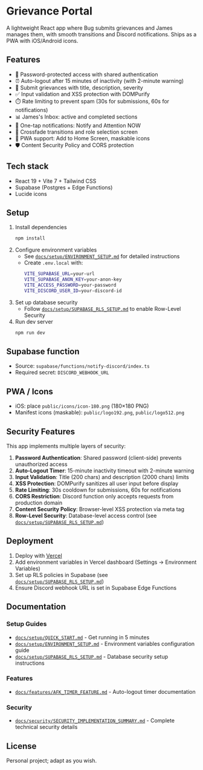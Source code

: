 # Grievance Portal

A lightweight React app where Bug submits grievances and James manages them, with smooth transitions and Discord notifications. Ships as a PWA with iOS/Android icons.

## Features
- 🔐 Password-protected access with shared authentication
- ⏰ Auto-logout after 15 minutes of inactivity (with 2-minute warning)
- 📝 Submit grievances with title, description, severity
- ✅ Input validation and XSS protection with DOMPurify
- ⏱️ Rate limiting to prevent spam (30s for submissions, 60s for notifications)
- 📊 James's Inbox: active and completed sections
- 🔔 One-tap notifications: Notify and Attention NOW
- 🎨 Crossfade transitions and role selection screen
- 📱 PWA support: Add to Home Screen, maskable icons
- 🛡️ Content Security Policy and CORS protection

## Tech stack
- React 19 + Vite 7 + Tailwind CSS
- Supabase (Postgres + Edge Functions)
- Lucide icons

## Setup
1. Install dependencies
   ```bash
   npm install
   ```
2. Configure environment variables
   - See [`docs/setup/ENVIRONMENT_SETUP.md`](docs/setup/ENVIRONMENT_SETUP.md) for detailed instructions
   - Create `.env.local` with:
     ```bash
     VITE_SUPABASE_URL=your-url
     VITE_SUPABASE_ANON_KEY=your-anon-key
     VITE_ACCESS_PASSWORD=your-password
     VITE_DISCORD_USER_ID=your-discord-id
     ```
3. Set up database security
   - Follow [`docs/setup/SUPABASE_RLS_SETUP.md`](docs/setup/SUPABASE_RLS_SETUP.md) to enable Row-Level Security
4. Run dev server
   ```bash
   npm run dev
   ```

## Supabase function
- Source: `supabase/functions/notify-discord/index.ts`
- Required secret: `DISCORD_WEBHOOK_URL`

## PWA / Icons
- iOS: place `public/icons/icon-180.png` (180×180 PNG)
- Manifest icons (maskable): `public/logo192.png`, `public/logo512.png`

## Security Features

This app implements multiple layers of security:

1. **Password Authentication**: Shared password (client-side) prevents unauthorized access
2. **Auto-Logout Timer**: 15-minute inactivity timeout with 2-minute warning
3. **Input Validation**: Title (200 chars) and description (2000 chars) limits
4. **XSS Protection**: DOMPurify sanitizes all user input before display
5. **Rate Limiting**: 30s cooldown for submissions, 60s for notifications
6. **CORS Restriction**: Discord function only accepts requests from production domain
7. **Content Security Policy**: Browser-level XSS protection via meta tag
8. **Row-Level Security**: Database-level access control (see [`docs/setup/SUPABASE_RLS_SETUP.md`](docs/setup/SUPABASE_RLS_SETUP.md))

## Deployment

1. Deploy with [Vercel](https://vercel.com)
2. Add environment variables in Vercel dashboard (Settings → Environment Variables)
3. Set up RLS policies in Supabase (see [`docs/setup/SUPABASE_RLS_SETUP.md`](docs/setup/SUPABASE_RLS_SETUP.md))
4. Ensure Discord webhook URL is set in Supabase Edge Functions

## Documentation

### Setup Guides
- [`docs/setup/QUICK_START.md`](docs/setup/QUICK_START.md) - Get running in 5 minutes
- [`docs/setup/ENVIRONMENT_SETUP.md`](docs/setup/ENVIRONMENT_SETUP.md) - Environment variables configuration guide
- [`docs/setup/SUPABASE_RLS_SETUP.md`](docs/setup/SUPABASE_RLS_SETUP.md) - Database security setup instructions

### Features
- [`docs/features/AFK_TIMER_FEATURE.md`](docs/features/AFK_TIMER_FEATURE.md) - Auto-logout timer documentation

### Security
- [`docs/security/SECURITY_IMPLEMENTATION_SUMMARY.md`](docs/security/SECURITY_IMPLEMENTATION_SUMMARY.md) - Complete technical security details

## License
Personal project; adapt as you wish.
